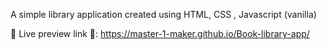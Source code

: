 A simple library application created using HTML, CSS , Javascript (vanilla)

📍 Live preview link 📍: https://master-1-maker.github.io/Book-library-app/
